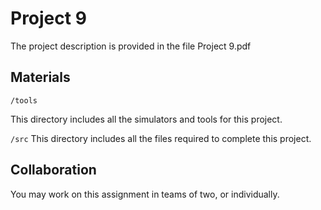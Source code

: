 # Project 9

The project description is provided in the file Project 9.pdf

## Materials

```/tools```

This directory includes all the simulators and tools for this project.

```/src```
This directory includes all the files required to complete this project.

## Collaboration

You may work on this assignment in teams of two, or individually.

